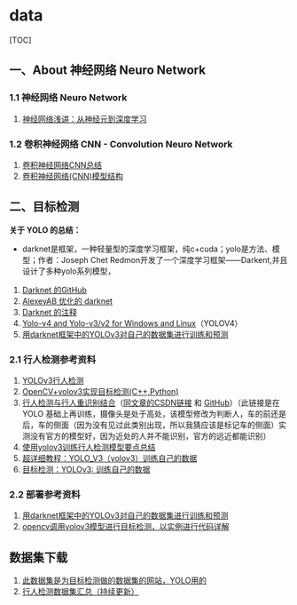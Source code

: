 # data

[TOC]

## 一、About 神经网络 Neuro Network

### 1.1 神经网络 Neuro Network

1. [神经网络浅讲：从神经元到深度学习](https://www.cnblogs.com/subconscious/p/5058741.html)

### 1.2 卷积神经网络 CNN - Convolution Neuro Network

1. [卷积神经网络CNN总结](https://www.cnblogs.com/skyfsm/p/6790245.html)
2. [卷积神经网络(CNN)模型结构](https://www.cnblogs.com/pinard/p/6483207.html)

## 二、目标检测

**关于 YOLO 的总结：**

* darknet是框架，一种轻量型的深度学习框架，纯c+cuda；yolo是方法、模型；作者：Joseph Chet Redmon开发了一个深度学习框架——Darkent,并且设计了多种yolo系列模型，

1. [Darknet 的GitHub](https://github.com/pjreddie/darknet)
2. [AlexeyAB 优化的 darknet](https://github.com/AlexeyAB/darknet)
3. [Darknet 的注释](https://github.com/hgpvision/darknet)
4. [Yolo-v4 and Yolo-v3/v2 for Windows and Linux](https://github.com/AlexeyAB/darknet#how-to-use-on-the-command-line)（YOLOV4）
5. [用darknet框架中的YOLOv3对自己的数据集进行训练和预测](https://blog.csdn.net/qq_32761549/article/details/90020725#8_darknetcfgyolov3voccfg_183)

### 2.1 行人检测参考资料

1. [YOLOv3行人检测](https://github.com/pascal1129/yolo_person_detect)
2. [OpenCV+yolov3实现目标检测(C++,Python)](https://blog.csdn.net/guyuealian/article/details/84098461)
3. [行人检测与行人重识别结合](https://zhuanlan.zhihu.com/p/82398949)（[同文章的CSDN链接](https://blog.csdn.net/songwsx/article/details/78337457) 和 [GitHub](https://github.com/songwsx/person_search_demo)）（此链接是在 YOLO 基础上再训练，摄像头是处于高处，该模型修改为判断人，车的前还是后，车的侧面（因为没有见过此类别出现，所以我猜应该是标记车的侧面）实测没有官方的模型好，因为近处的人并不能识别，官方的远近都能识别）
4. [使用yolov3训练行人检测模型要点总结](https://zhuanlan.zhihu.com/p/36734511)
5. [超详细教程：YOLO_V3（yolov3）训练自己的数据](https://blog.csdn.net/qq_21578849/article/details/84980298?utm_medium=distribute.pc_relevant.none-task-blog-BlogCommendFromMachineLearnPai2-1.nonecase&depth_1-utm_source=distribute.pc_relevant.none-task-blog-BlogCommendFromMachineLearnPai2-1.nonecase)
6. [目标检测：YOLOv3: 训练自己的数据](https://blog.csdn.net/lilai619/article/details/79695109)

### 2.2 部署参考资料

1. [用darknet框架中的YOLOv3对自己的数据集进行训练和预测](https://blog.csdn.net/qq_32761549/article/details/90020725#8_darknetcfgyolov3voccfg_183)
2. [opencv调用yolov3模型进行目标检测，以实例进行代码详解](https://blog.csdn.net/qq_32761549/article/details/90402438)

## 数据集下载

1. [此数据集是为目标检测做的数据集的网站，YOLO用的](https://pjreddie.com/projects/pascal-voc-dataset-mirror/)
2. [行人检测数据集汇总（持续更新）](https://zhuanlan.zhihu.com/p/31836357)
